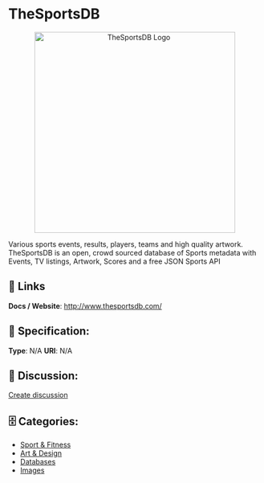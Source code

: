 # TheSportsDB
<p align="center">
    <img width="400" src="https://raw.githubusercontent.com/apis-list/apis-list/main/apis/thesportsdb/logo_256x256.png" alt="TheSportsDB Logo"/>
</p>

Various sports events, results, players, teams and high quality artwork. TheSportsDB is an open, crowd sourced database of Sports metadata with Events, TV listings, Artwork, Scores and a free JSON Sports API

##  🔗 Links
**Docs / Website**: http://www.thesportsdb.com/

## 🧬 Specification:
**Type**: N/A
**URI**: N/A

## 💬 Discussion:
[Create discussion](https://github.com/apis-list/apis-list/discussions/new)

## 🗄️ Categories:
- [Sport & Fitness](https://github.com/apis-list/apis-list#sport-and-fitness)
- [Art & Design](https://github.com/apis-list/apis-list#art-and-design)
- [Databases](https://github.com/apis-list/apis-list#databases)
- [Images](https://github.com/apis-list/apis-list#images)







